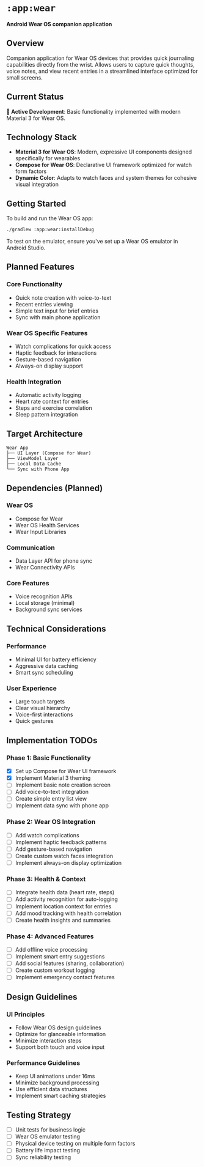 # `:app:wear`

**Android Wear OS companion application**

## Overview

Companion application for Wear OS devices that provides quick journaling capabilities directly from the wrist. Allows users to capture quick thoughts, voice notes, and view recent entries in a streamlined interface optimized for small screens.

## Current Status

**🚀 Active Development**: Basic functionality implemented with modern Material 3 for Wear OS.

## Technology Stack

- **Material 3 for Wear OS**: Modern, expressive UI components designed specifically for wearables
- **Compose for Wear OS**: Declarative UI framework optimized for watch form factors
- **Dynamic Color**: Adapts to watch faces and system themes for cohesive visual integration

## Getting Started

To build and run the Wear OS app:

```bash
./gradlew :app:wear:installDebug
```

To test on the emulator, ensure you've set up a Wear OS emulator in Android Studio.

## Planned Features

### Core Functionality
- Quick note creation with voice-to-text
- Recent entries viewing
- Simple text input for brief entries
- Sync with main phone application

### Wear OS Specific Features
- Watch complications for quick access
- Haptic feedback for interactions
- Gesture-based navigation
- Always-on display support

### Health Integration
- Automatic activity logging
- Heart rate context for entries
- Steps and exercise correlation
- Sleep pattern integration

## Target Architecture

```
Wear App
├── UI Layer (Compose for Wear)
├── ViewModel Layer
├── Local Data Cache
└── Sync with Phone App
```

## Dependencies (Planned)

### Wear OS
- Compose for Wear
- Wear OS Health Services
- Wear Input Libraries

### Communication
- Data Layer API for phone sync
- Wear Connectivity APIs

### Core Features
- Voice recognition APIs
- Local storage (minimal)
- Background sync services

## Technical Considerations

### Performance
- Minimal UI for battery efficiency
- Aggressive data caching
- Smart sync scheduling

### User Experience
- Large touch targets
- Clear visual hierarchy
- Voice-first interactions
- Quick gestures

## Implementation TODOs

### Phase 1: Basic Functionality
- [x] Set up Compose for Wear UI framework
- [x] Implement Material 3 theming
- [ ] Implement basic note creation screen
- [ ] Add voice-to-text integration
- [ ] Create simple entry list view
- [ ] Implement data sync with phone app

### Phase 2: Wear OS Integration
- [ ] Add watch complications
- [ ] Implement haptic feedback patterns
- [ ] Add gesture-based navigation
- [ ] Create custom watch faces integration
- [ ] Implement always-on display optimization

### Phase 3: Health & Context
- [ ] Integrate health data (heart rate, steps)
- [ ] Add activity recognition for auto-logging
- [ ] Implement location context for entries
- [ ] Add mood tracking with health correlation
- [ ] Create health insights and summaries

### Phase 4: Advanced Features
- [ ] Add offline voice processing
- [ ] Implement smart entry suggestions
- [ ] Add social features (sharing, collaboration)
- [ ] Create custom workout logging
- [ ] Implement emergency contact features

## Design Guidelines

### UI Principles
- Follow Wear OS design guidelines
- Optimize for glanceable information
- Minimize interaction steps
- Support both touch and voice input

### Performance Guidelines
- Keep UI animations under 16ms
- Minimize background processing
- Use efficient data structures
- Implement smart caching strategies

## Testing Strategy

- [ ] Unit tests for business logic
- [ ] Wear OS emulator testing
- [ ] Physical device testing on multiple form factors
- [ ] Battery life impact testing
- [ ] Sync reliability testing
